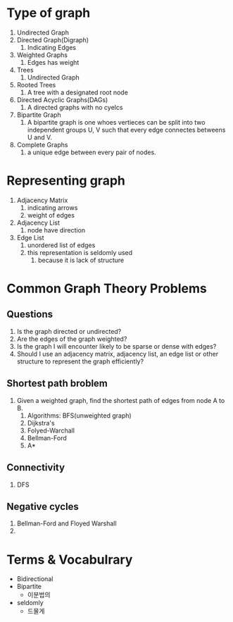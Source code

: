 # Type of graph

1. Undirected Graph
2. Directed Graph(Digraph)
   1. Indicating Edges
3. Weighted Graphs
   1. Edges has weight
4. Trees
   1. Undirected Graph
5. Rooted Trees
   1. A tree with a designated root node
6. Directed Acyclic Graphs(DAGs)
   1. A directed graphs with no cyelcs
7. Bipartite Graph
   1. A bipartite graph is one whoes vertieces can be split into two independent groups U, V such that every edge connectes betweens U and V.
8. Complete Graphs
   1. a unique edge between every pair of nodes.

# Representing graph

1. Adjacency Matrix
   1. indicating arrows
   2. weight of edges
2. Adjacency List
   1. node have direction
3. Edge List
   1. unordered list of edges
   2. this representation is seldomly used
      1. because it is lack of structure

# Common Graph Theory Problems

## Questions

1. Is the graph directed or undirected?
2. Are the edges of the graph weighted?
3. Is the graph I will encounter likely to be sparse or dense with edges?
4. Should I use an adjacency matrix, adjacency list, an edge list or other structure to represent the graph efficiently?

## Shortest path broblem

1. Given a weighted graph, find the shortest path of edges from node A to B.
   1. Algorithms: BFS(unweighted graph)
   2. Dijkstra's
   3. Folyed-Warchall
   4. Bellman-Ford
   5. A\*

## Connectivity

1. DFS

## Negative cycles

1. Bellman-Ford and Floyed Warshall
2.

# Terms & Vocabulrary

- Bidirectional
- Bipartite
  - 이분법의
- seldomly
  - 드물게
